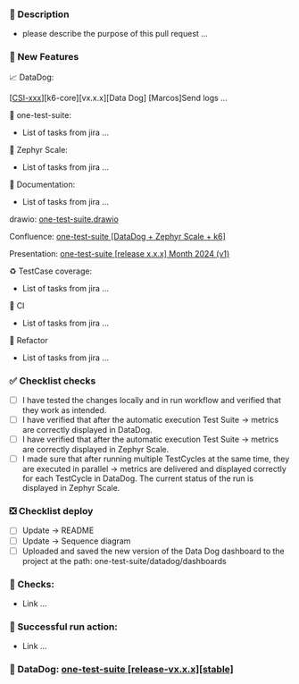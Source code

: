 ### 📝 Description
- please describe the purpose of this pull request ...

### 🚀 New Features

📈 DataDog:

[[CSI-xxx](https://justeattakeaway.atlassian.net/browse/CSI-xxx)][k6-core][vx.x.x][Data Dog] [Marcos]Send logs ...

🔧 one-test-suite:
- List of tasks from jira ...

📂 Zephyr Scale:
- List of tasks from jira ...

📖 Documentation:
- List of tasks from jira ...

drawio: [one-test-suite.drawio](https://app.diagrams.net/#G1DBgh-RX5W77QYX-Cnbso4DTskmzCGJ0p#%7B%22pageId%22%3A%22VTrIVil6MW1F_naaKxXM%22%7D)

Confluence: [one-test-suite [DataDog + Zephyr Scale + k6] ](https://justeattakeaway.atlassian.net/wiki/spaces/CSI/pages/6511100401/k6-core+DataDog+Zephyr+Scale+k6)

Presentation: [ one-test-suite [release x.x.x] Month 2024 (v1)](https://docs.google.com/presentation/d/1N4Yoapg3HI3ZKJ4lVj7Qn7hwSvKvQoss1KU9fdEovq4/edit#slide=id.p)

♻️ TestCase coverage:
- List of tasks from jira ...

🔁 CI
- List of tasks from jira ...

🔩 Refactor
- List of tasks from jira ...

### ✅ Checklist checks
- [ ] I have tested the changes locally and in run workflow and verified that they work as intended.
- [ ] I have verified that after the automatic execution Test Suite -> metrics are correctly displayed in DataDog.
- [ ] I have verified that after the automatic execution Test Suite -> metrics are correctly displayed in Zephyr Scale.
- [ ] I made sure that after running multiple TestCycles at the same time, they are executed in parallel -> metrics are delivered and displayed correctly for each TestCycle in DataDog. The current status of the run is displayed in Zephyr Scale.

### ❎ Checklist deploy

- [ ] Update -> README
- [ ] Update -> Sequence diagram
- [ ] Uploaded and saved the new version of the Data Dog dashboard to the project at the path: one-test-suite/datadog/dashboards

### 💫 Checks:
- Link ...

### 🚢 Successful run action:
- Link ...

### 🐶 DataDog: [one-test-suite [release-vx.x.x][stable]](https://app.datadoghq.eu/dashboard/wmk-b9h-pec/k6-core-master?fromUser=false&refresh_mode=sliding&view=spans&from_ts=1715218224129&to_ts=1715219124129&live=true)

